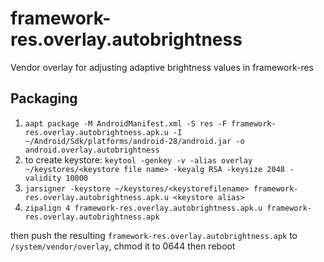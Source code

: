 # framework-res.overlay.autobrightness
Vendor overlay for adjusting adaptive brightness values in framework-res

## Packaging
1. `aapt package -M AndroidManifest.xml -S res -F framework-res.overlay.autobrightness.apk.u -I ~/Android/Sdk/platforms/android-28/android.jar -o android.overlay.autobrightness`
1. to create keystore: `keytool -genkey -v -alias overlay ~/keystores/<keystore file name> -keyalg RSA -keysize 2048 -validity 10000`
1. `jarsigner -keystore ~/keystores/<keystorefilename> framework-res.overlay.autobrightness.apk.u <keystore alias>`
1. `zipalign 4 framework-res.overlay.autobrightness.apk.u framework-res.overlay.autobrightness.apk`

then push the resulting `framework-res.overlay.autobrightness.apk` to `/system/vendor/overlay`, chmod it to 0644 then reboot
